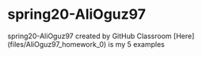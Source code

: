 # spring20-AliOguz97
spring20-AliOguz97 created by GitHub Classroom
[Here] (files/AliOguz97_homework_0) is my 5 examples
